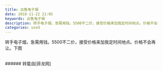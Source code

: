 ```yaml
---
title: 出售电子烟
date: 2018-11-22 21:05
keywords: 出售电子烟
description: 转手电子烟，急需用钱。5500不二价，接受价格来加我定时间地点。价格不会再让。下图
categories: used
---
```

<td class="t_f" id="postmessage_2334021">

转手电子烟，急需用钱。5500不二价，接受价格来加我定时间地点。价格不会再让。下图<br/>
<img alt="" border="0" class="zoom" data-cf-modified-fad522f8f4bf60ed89a51c69-="" file="http://www.flw.ph/data/appbyme/upload/image/201811/22/gT8XO7pvlHMk.jpg" id="aimg_hbiz5" lazyloadthumb="1" onclick="" onmouseover="" src="http://www.flw.ph/data/appbyme/upload/image/201811/22/gT8XO7pvlHMk.jpg"/><br/>
<br/>
</td>
###### 转载自[菲龙网]